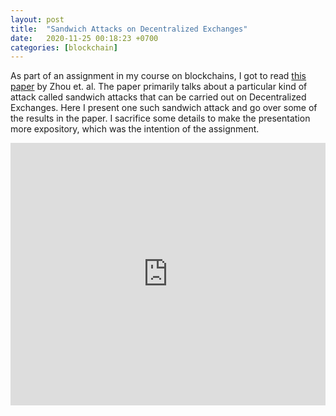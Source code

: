 ```yaml
---
layout: post
title:  "Sandwich Attacks on Decentralized Exchanges"
date:   2020-11-25 00:18:23 +0700
categories: [blockchain]
---
```


As part of an assignment in my course on blockchains, I got to read [this paper](https://arxiv.org/abs/2009.14021) by Zhou et. al. The paper primarily talks about a particular kind of attack called sandwich attacks that can be carried out on Decentralized Exchanges. Here I present one such sandwich attack and go over some of the results in the paper. I sacrifice some details to make the presentation more expository, which was the intention of the assignment.

<iframe width="100%" height="420" src="https://www.youtube.com/embed/fmtToZeKnA8" frameborder="0" allow="accelerometer; autoplay; clipboard-write; encrypted-media; gyroscope; picture-in-picture" allowfullscreen></iframe>
